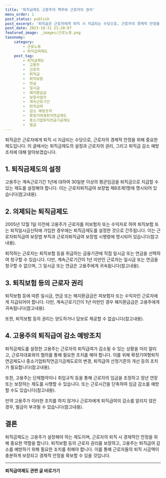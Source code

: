 ```yaml
---
title: '퇴직금제도 고용주의 책무와 근로자의 권리'
menu_order: 1
post_status: publish
post_excerpt: '퇴직금은 근로자에게 퇴직 시 지급되는 수당으로, 근로자의 경제적 안정을 위해 중요한 제도입니다. 이 글에서는 퇴직금제도의 설정과 근로자의 권리, 그리고 퇴직금 감소 예방 조치에 대해 알아보겠습니다.'
post_date: 2023-10-31 21:28:07
featured_image: _images/근로노동.png
taxonomy:
    category:
        - 근로노동
        - 퇴직급여제도
    post_tag:
        - 퇴직금제도
        -  고용주
        -  근로자
        -  퇴직금
        -  퇴직보험
        -  연금
        -  일시금
        -  해지환급금
        -  보험사업자
        -  계속근로기간
        -  퇴직급여
        -  감소 예방조치
        -  확정기여형퇴직연금제도
        -  중소기업퇴직연금기금제도
        -  벌금
---
```




퇴직금은 근로자에게 퇴직 시 지급되는 수당으로, 근로자의 경제적 안정을 위해 중요한 제도입니다. 이 글에서는 퇴직금제도의 설정과 근로자의 권리, 그리고 퇴직금 감소 예방 조치에 대해 알아보겠습니다.

## 1. 퇴직금제도의 설정

고용주는 계속근로기간 1년에 대하여 30일분 이상의 평균임금을 퇴직금으로 지급할 수 있는 제도를 설정해야 합니다. 이는 근로자퇴직급여 보장법 제8조제1항에 명시되어 있습니다(참고내용).

## 2. 의제되는 퇴직금제도

2005년 12월 1일 이전에 고용주가 근로자를 피보험자 또는 수익자로 하여 퇴직보험 또는 퇴직일시금신탁에 가입한 경우에는 퇴직금제도를 설정한 것으로 간주됩니다. 이는 근로자퇴직급여 보장법 부칙과 근로자퇴직급여 보장법 시행령에 명시되어 있습니다(참고내용).

퇴직하는 근로자는 퇴직보험 등을 취급하는 금융기관에 직접 일시금 또는 연금을 선택하여 청구할 수 있습니다. 다만, 계속근로기간이 1년 미만인 근로자는 일시금 또는 연금을 청구할 수 없으며, 그 일시금 또는 연금은 고용주에게 귀속됩니다(참고내용).

## 3. 퇴직보험 등의 근로자 권리

퇴직보험 등에 따른 일시금, 연금 또는 해지환급금은 피보험자 또는 수익자인 근로자에게 지급되어야 합니다. 다만, 계속근로기간이 1년 미만인 경우 해지환급금은 고용주에게 귀속됩니다(참고내용).

또한, 퇴직보험 등의 권리는 양도하거나 담보로 제공할 수 없습니다(참고내용).

## 4. 고용주의 퇴직급여 감소 예방조치

퇴직금제도를 설정한 고용주는 근로자의 퇴직급여가 감소될 수 있는 상황을 미리 알리고, 근로자대표와의 협의를 통해 필요한 조치를 해야 합니다. 이를 위해 확정기여형퇴직연금제도나 중소기업퇴직연금기금제도로의 변경, 퇴직급여 산정기준의 개선 등의 조치가 필요합니다(참고내용).

또한, 고용주는 단체협약이나 취업규칙 등을 통해 근로자의 임금을 조정하고 정년 연장 또는 보장하는 제도를 시행할 수 있습니다. 또는 근로시간을 단축하여 임금 감소를 예방할 수도 있습니다(참고내용).

만약 고용주가 이러한 조치를 하지 않거나 근로자에게 퇴직급여의 감소를 알리지 않은 경우, 벌금이 부과될 수 있습니다(참고내용).

## 결론

퇴직금제도는 고용주가 설정해야 하는 제도이며, 근로자의 퇴직 시 경제적인 안정을 위해 중요한 역할을 합니다. 퇴직보험 등의 근로자 권리를 보장하고, 고용주는 퇴직급여 감소를 예방하기 위해 필요한 조치를 취해야 합니다. 이를 통해 근로자들의 퇴직 시금액이 충분하게 보장되고 경제적 안정을 확보할 수 있을 것입니다.
<!-- wp:separator -->
<hr class="wp-block-separator has-alpha-channel-opacity"/>
<!-- /wp:separator -->

<!-- wp:group {"backgroundColor":"base","layout":{"type":"constrained"}} -->
<div class="wp-block-group has-base-background-color has-background"><!-- wp:paragraph {"align":"center","fontSize":"medium"} -->
<p class="has-text-align-center has-large-font-size"><strong>퇴직급여제도 관련 글 바로가기</strong></p>
<!-- /wp:paragraph -->


<!-- wp:latest-posts
{"categories":[{"id":12695,"count":19,"description":"","link":"https://uknowlaw.com/category/%ed%87%b4%ec%a7%81%ea%b8%89%ec%97%ac%ec%a0%9c%eb%8f%84/","name":"퇴직급여제도","slug":"퇴직급여제도","taxonomy":"category","parent":0,"meta":[],"_links":{"self":[{"href":"https://uknowlaw.com/wp-json/wp/v2/categories/12695"}],"collection":[{"href":"https://uknowlaw.com/wp-json/wp/v2/categories"}],"about":[{"href":"https://uknowlaw.com/wp-json/wp/v2/taxonomies/category"}],"wp:post_type":[{"href":"https://uknowlaw.com/wp-json/wp/v2/posts?categories=12695"}],"curies":[{"name":"wp","href":"https://api.w.org/{rel}","templated":true}]}}]} /--></div>
<!-- /wp:group -->